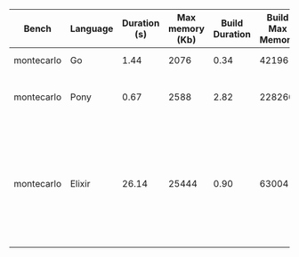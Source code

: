 | Bench | Language | Duration (s) | Max memory (Kb) | Build Duration | Build Max Memory | Executable Size (Kb) | compiler version |
| --- | --- | --- | --- | --- | --- | --- | --- |
| montecarlo | Go | 1.44 | 2076 | 0.34 | 42196 | 2284 | go1.6.3 linux/amd64 |
| montecarlo | Pony | 0.67 | 2588 | 2.82 | 228260 | 296 | 0.2.1-1068-g4ec8b31 [debug] |
| montecarlo | Elixir | 26.14 | 25444 | 0.90 | 63004 | 20 | Erlang/OTP 18 [erts-7.3.1.1] [source] [64-bit] [smp:4:4] [async-threads:10] [kernel-poll:false] - Elixir 1.2.0 |

